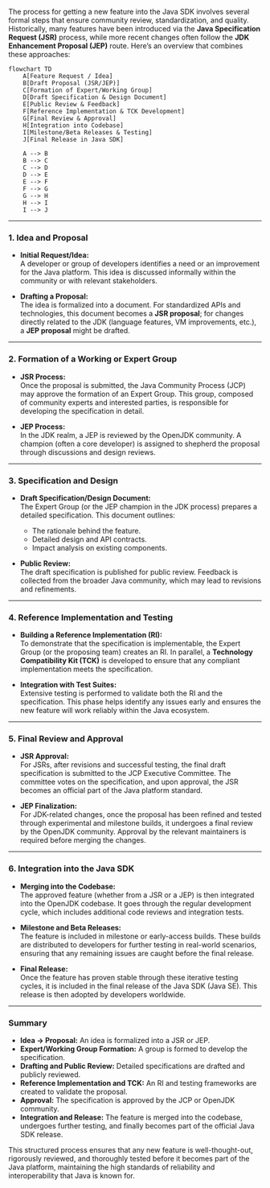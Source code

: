 The process for getting a new feature into the Java SDK involves several formal steps that ensure community review, standardization, and quality. Historically, many features have been introduced via the **Java Specification Request (JSR)** process, while more recent changes often follow the **JDK Enhancement Proposal (JEP)** route. Here’s an overview that combines these approaches:


```mermaid
flowchart TD
    A[Feature Request / Idea]
    B[Draft Proposal (JSR/JEP)]
    C[Formation of Expert/Working Group]
    D[Draft Specification & Design Document]
    E[Public Review & Feedback]
    F[Reference Implementation & TCK Development]
    G[Final Review & Approval]
    H[Integration into Codebase]
    I[Milestone/Beta Releases & Testing]
    J[Final Release in Java SDK]

    A --> B
    B --> C
    C --> D
    D --> E
    E --> F
    F --> G
    G --> H
    H --> I
    I --> J

```
---

### **1. Idea and Proposal**

- **Initial Request/Idea:**  
  A developer or group of developers identifies a need or an improvement for the Java platform. This idea is discussed informally within the community or with relevant stakeholders.

- **Drafting a Proposal:**  
  The idea is formalized into a document. For standardized APIs and technologies, this document becomes a **JSR proposal**; for changes directly related to the JDK (language features, VM improvements, etc.), a **JEP proposal** might be drafted.

---

### **2. Formation of a Working or Expert Group**

- **JSR Process:**  
  Once the proposal is submitted, the Java Community Process (JCP) may approve the formation of an Expert Group. This group, composed of community experts and interested parties, is responsible for developing the specification in detail.

- **JEP Process:**  
  In the JDK realm, a JEP is reviewed by the OpenJDK community. A champion (often a core developer) is assigned to shepherd the proposal through discussions and design reviews.

---

### **3. Specification and Design**

- **Draft Specification/Design Document:**  
  The Expert Group (or the JEP champion in the JDK process) prepares a detailed specification. This document outlines:
  - The rationale behind the feature.
  - Detailed design and API contracts.
  - Impact analysis on existing components.

- **Public Review:**  
  The draft specification is published for public review. Feedback is collected from the broader Java community, which may lead to revisions and refinements.

---

### **4. Reference Implementation and Testing**

- **Building a Reference Implementation (RI):**  
  To demonstrate that the specification is implementable, the Expert Group (or the proposing team) creates an RI. In parallel, a **Technology Compatibility Kit (TCK)** is developed to ensure that any compliant implementation meets the specification.

- **Integration with Test Suites:**  
  Extensive testing is performed to validate both the RI and the specification. This phase helps identify any issues early and ensures the new feature will work reliably within the Java ecosystem.

---

### **5. Final Review and Approval**

- **JSR Approval:**  
  For JSRs, after revisions and successful testing, the final draft specification is submitted to the JCP Executive Committee. The committee votes on the specification, and upon approval, the JSR becomes an official part of the Java platform standard.

- **JEP Finalization:**  
  For JDK-related changes, once the proposal has been refined and tested through experimental and milestone builds, it undergoes a final review by the OpenJDK community. Approval by the relevant maintainers is required before merging the changes.

---

### **6. Integration into the Java SDK**

- **Merging into the Codebase:**  
  The approved feature (whether from a JSR or a JEP) is then integrated into the OpenJDK codebase. It goes through the regular development cycle, which includes additional code reviews and integration tests.

- **Milestone and Beta Releases:**  
  The feature is included in milestone or early-access builds. These builds are distributed to developers for further testing in real-world scenarios, ensuring that any remaining issues are caught before the final release.

- **Final Release:**  
  Once the feature has proven stable through these iterative testing cycles, it is included in the final release of the Java SDK (Java SE). This release is then adopted by developers worldwide.

---

### **Summary**

- **Idea → Proposal:** An idea is formalized into a JSR or JEP.
- **Expert/Working Group Formation:** A group is formed to develop the specification.
- **Drafting and Public Review:** Detailed specifications are drafted and publicly reviewed.
- **Reference Implementation and TCK:** An RI and testing frameworks are created to validate the proposal.
- **Approval:** The specification is approved by the JCP or OpenJDK community.
- **Integration and Release:** The feature is merged into the codebase, undergoes further testing, and finally becomes part of the official Java SDK release.

This structured process ensures that any new feature is well-thought-out, rigorously reviewed, and thoroughly tested before it becomes part of the Java platform, maintaining the high standards of reliability and interoperability that Java is known for.
